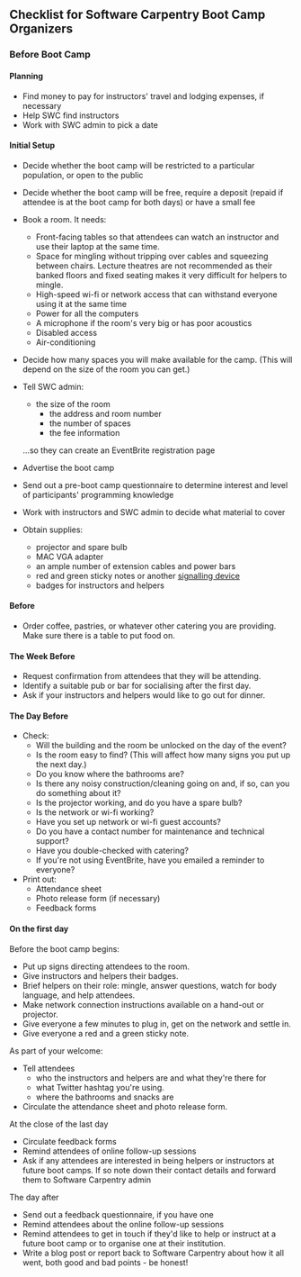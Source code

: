 ## Checklist for Software Carpentry Boot Camp Organizers

### Before Boot Camp

#### Planning

- Find money to pay for instructors' travel and lodging expenses, if necessary
- Help SWC find instructors
- Work with SWC admin to pick a date

#### Initial Setup

- Decide whether the boot camp will be restricted to a particular population,
	or open to the public
- Decide whether the boot camp will be free, require a deposit (repaid if
	attendee is at the boot camp for both days) or have a small fee
- Book a room. It needs:
	- Front-facing tables so that attendees can watch an instructor and use
		 their laptop at the same time.
	- Space for mingling without tripping over cables and squeezing between
		chairs. Lecture theatres are not recommended as their banked floors and
		fixed seating makes it very difficult for helpers to mingle.
	- High-speed wi-fi or network access that can withstand everyone using it at
		the same time
	- Power for all the computers
	- A microphone if the room's very big or has poor acoustics
	- Disabled access
	- Air-conditioning
- Decide how many spaces you will make available for the camp.
		(This will depend on the size of the room you can get.)
- Tell SWC admin:
    - the size of the room
	  - the address and room number
	  - the number of spaces
	  - the fee information

    ...so they can create an EventBrite registration page
- Advertise the boot camp
- Send out a pre-boot camp questionnaire to determine interest and level
  of participants' programming knowledge 
- Work with instructors and SWC admin to decide what material to cover
- Obtain supplies:
	- projector and spare bulb
	- MAC VGA adapter
	- an ample number of extension cables and power bars
	- red and green sticky notes or another <a href="http://teaching.software-carpentry.org/2013/01/18/when-the-sticky-goes/">signalling device</a>
	- badges for instructors and helpers

#### Before

- Order coffee, pastries, or whatever other catering you are providing. Make
	sure there is a table to put food on.

#### The Week Before

- Request confirmation from attendees that they will be attending.
- Identify a suitable pub or bar for socialising after the first day.
- Ask if your instructors and helpers would like to go out for dinner.

#### The Day Before

- Check:
	- Will the building and the room be unlocked on the day of the event?
	- Is the room easy to find? (This will affect how many signs you put up the next day.)
	- Do you know where the bathrooms are?
	- Is there any noisy construction/cleaning going on and, if so, can you do something about it?
	- Is the projector working, and do you have a spare bulb?
	- Is the network or wi-fi working?
	- Have you set up network or wi-fi guest accounts?
	- Do you have a contact number for maintenance and technical support?
	- Have you double-checked with catering?
	- If you're not using EventBrite, have you emailed a reminder to everyone?
- Print out:
	- Attendance sheet
	- Photo release form (if necessary)
	- Feedback forms

#### On the first day

Before the boot camp begins:

- Put up signs directing attendees to the room.
- Give instructors and helpers their badges.
- Brief helpers on their role: mingle, answer questions, watch for body
	language, and help attendees.
- Make network connection instructions available on a hand-out or projector.
- Give everyone a few minutes to plug in, get on the network and settle in.
- Give everyone a red and a green sticky note.

As part of your welcome:

- Tell attendees 
  - who the instructors and helpers are and what they're there for
  - what Twitter hashtag you're using.
  - where the bathrooms and snacks are
- Circulate the attendance sheet and photo release form.

At the close of the last day

- Circulate feedback forms
- Remind attendees of online follow-up sessions
- Ask if any attendees are interested in being helpers or instructors at future
	boot camps. If so note down their contact details and forward them to
	Software Carpentry admin

The day after

- Send out a feedback questionnaire, if you have one
- Remind attendees about the online follow-up sessions
- Remind attendees to get in touch if they'd like to help or instruct at a future boot camp or to organise one at their institution.
- Write a blog post or report back to Software Carpentry about how it all went,
	both good and bad points - be honest!
